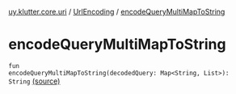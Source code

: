[uy.klutter.core.uri](../index.md) / [UrlEncoding](index.md) / [encodeQueryMultiMapToString](.)


# encodeQueryMultiMapToString
<code>fun encodeQueryMultiMapToString(decodedQuery: Map<String, List<String>>): String</code> [(source)](https://github.com/kohesive/klutter/blob/master/core-jdk6/src/main/kotlin/uy/klutter/core/uri/UrlEncoding.kt#L475)<br/>


